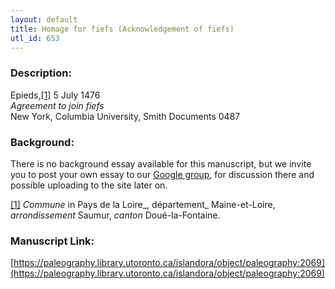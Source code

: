 ```yaml
---
layout: default
title: Homage for fiefs (Acknowledgement of fiefs)
utl_id: 653
---
```


### Description:

Epieds,<a id="_ftnref1">[[1]](#_ftn1)</a> 5 July 1476<br>
_Agreement to join fiefs_<br>
New York, Columbia University, Smith Documents 0487

### Background:

There is no background essay available for this manuscript, but we invite you to post your own essay to our [Google group](https://paleography.library.utoronto.ca/content/group-work), for discussion there and possible uploading to the site later on.

<a id="_ftn1">[[1]](#_ftnref1)</a> _Commune_ in Pays de la Loire_, département_ Maine-et-Loire, _arrondissement_ Saumur, _canton_ Doué-la-Fontaine. 

### Manuscript Link:

[https://paleography.library.utoronto.ca/islandora/object/paleography:2069](https://paleography.library.utoronto.ca/islandora/object/paleography:2069)
